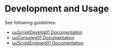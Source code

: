 # Development and Usage

See following guidelines:

- [uuScriptDevkitg01 Documentation](https://uuos9.plus4u.net/uu-bookkitg01-main/78462435-414f3fd17b364798b76924468c900480/book/page?code=uuScriptDevkit_00)
- [uuConsoleg01 Documentation](https://uuos9.plus4u.net/uu-bookkitg01-main/78462435-49fae84764f6461398eac1fa5d34ba92/book)
- [uuScriptEngineg01 Documentation](https://uuos9.plus4u.net/uu-bookkitg01-main/78462435-414f3fd17b364798b76924468c900480/book)
